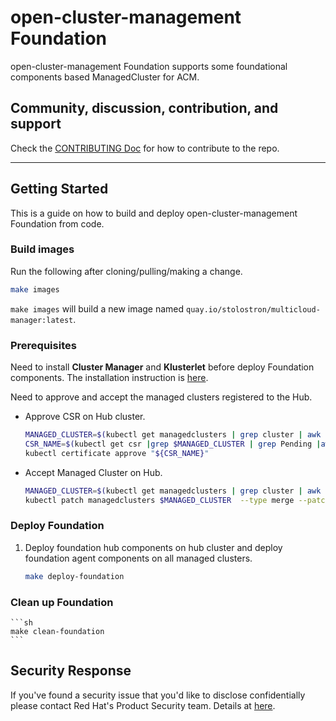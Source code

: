 # open-cluster-management Foundation

open-cluster-management Foundation supports some foundational components based ManagedCluster for ACM.

## Community, discussion, contribution, and support

Check the [CONTRIBUTING Doc](CONTRIBUTING.md) for how to contribute to the repo.

------

## Getting Started

This is a guide on how to build and deploy open-cluster-management Foundation from code.

### Build images

Run the following after cloning/pulling/making a change.

```sh
make images
```

`make images` will build a new image named `quay.io/stolostron/multicloud-manager:latest`.

### Prerequisites

Need to install **Cluster Manager** and **Klusterlet** before deploy Foundation components. The installation instruction is [here](https://open-cluster-management.io). 

Need to approve and accept the managed clusters registered to the Hub.
 
* Approve CSR on Hub cluster.

    ```sh
    MANAGED_CLUSTER=$(kubectl get managedclusters | grep cluster | awk '{print $1}')
    CSR_NAME=$(kubectl get csr |grep $MANAGED_CLUSTER | grep Pending |awk '{print $1}')
    kubectl certificate approve "${CSR_NAME}"
    ```

* Accept Managed Cluster on Hub.

    ```sh
    MANAGED_CLUSTER=$(kubectl get managedclusters | grep cluster | awk '{print $1}')
    kubectl patch managedclusters $MANAGED_CLUSTER  --type merge --patch '{"spec":{"hubAcceptsClient":true}}'
    ```

### Deploy Foundation

1. Deploy foundation hub components on hub cluster and deploy foundation agent components on all managed clusters.

    ```sh
    make deploy-foundation
    ```

### Clean up Foundation

    ```sh
    make clean-foundation
    ```

## Security Response

If you've found a security issue that you'd like to disclose confidentially please contact
Red Hat's Product Security team. Details at [here](https://access.redhat.com/security/team/contact).
